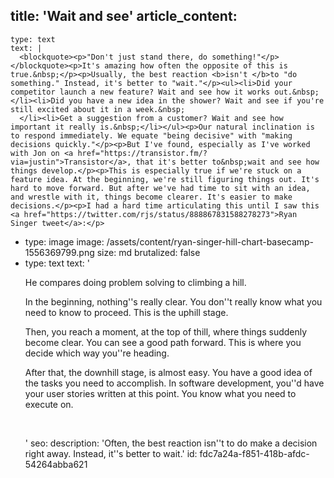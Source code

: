 title: 'Wait and see'
article_content:
  -
    type: text
    text: |
      <blockquote><p>"Don't just stand there, do something!"</p></blockquote><p>It's amazing how often the opposite of this is true.&nbsp;</p><p>Usually, the best reaction <b>isn't </b>to "do something." Instead, it's better to "wait."</p><ul><li>Did your competitor launch a new feature? Wait and see how it works out.&nbsp;</li><li>Did you have a new idea in the shower? Wait and see if you're still excited about it in a week.&nbsp;
      </li><li>Get a suggestion from a customer? Wait and see how important it really is.&nbsp;</li></ul><p>Our natural inclination is to respond immediately. We equate "being decisive" with "making decisions quickly."</p><p>But I've found, especially as I've worked with Jon on <a href="https://transistor.fm/?via=justin">Transistor</a>, that it's better to&nbsp;wait and see how things develop.</p><p>This is especially true if we're stuck on a feature idea. At the beginning, we're still figuring things out. It's hard to move forward. But after we've had time to sit with an idea, and wrestle with it, things become clearer. It's easier to make decisions.</p><p>I had a hard time articulating this until I saw this <a href="https://twitter.com/rjs/status/888867831588278273">Ryan Singer tweet</a>:</p>
  -
    type: image
    image: /assets/content/ryan-singer-hill-chart-basecamp-1556369799.png
    size: md
    brutalized: false
  -
    type: text
    text: '<p>He compares doing problem solving to climbing a hill.&nbsp;</p><p>In the beginning, nothing''s really clear. You don''t really know what you need to know to proceed. This is the uphill stage.</p><p>Then, you reach a moment, at the top of thill, where things suddenly become clear. You can see a good path forward. This is where you decide which way you''re heading.</p><p>After that, the downhill stage, is almost easy. You have a good idea of the tasks you need to accomplish. In software development, you''d have your user stories written at this point. You know what you need to execute on.</p><p><br></p>'
seo:
  description: 'Often, the best reaction isn''t to do make a decision right away. Instead, it''s better to wait.'
id: fdc7a24a-f851-418b-afdc-54264abba621
